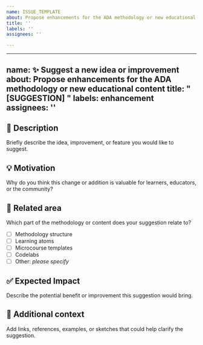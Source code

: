```yaml
---
name: ISSUE_TEMPLATE
about: Propose enhancements for the ADA methodology or new educational content
title: ''
labels: ''
assignees: ''

---
```


---
name:  ✨ Suggest a new idea or improvement
about: Propose enhancements for the ADA methodology or new educational content
title: "[SUGGESTION] "
labels: enhancement
assignees: ''
---

## 📌 Description
Briefly describe the idea, improvement, or feature you would like to suggest.

## 💡 Motivation
Why do you think this change or addition is valuable for learners, educators, or the community?

## 🧩 Related area
Which part of the methodology or content does your suggestion relate to?
- [ ] Methodology structure
- [ ] Learning atoms
- [ ] Microcourse templates
- [ ] Codelabs
- [ ] Other: _please specify_

## ✅ Expected Impact
Describe the potential benefit or improvement this suggestion would bring.

## 📎 Additional context
Add links, references, examples, or sketches that could help clarify the suggestion.
